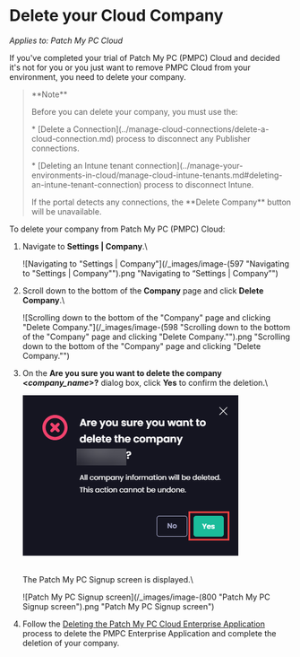 # Delete your Cloud Company

_Applies to: Patch My PC Cloud_

If you've completed your trial of Patch My PC (PMPC) Cloud and decided it's not for you or you just want to remove PMPC Cloud from your environment, you need to delete your company.

<blockquote class="wp-block-quote">
<p>**Note**</p>
<p>Before you can delete your company, you must use the:</p>
<p>* [Delete a Connection](../manage-cloud-connections/delete-a-cloud-connection.md) process to disconnect any Publisher connections.</p>
<p>* [Deleting an Intune tenant connection](../manage-your-environments-in-cloud/manage-cloud-intune-tenants.md#deleting-an-intune-tenant-connection) process to disconnect Intune.</p>
<p>If the portal detects any connections, the **Delete Company** button will be unavailable.</p>
</blockquote>

To delete your company from Patch My PC (PMPC) Cloud:

1.  Navigate to **Settings | Company**.\


    ![Navigating to "Settings | Company"](/_images/image-(597 "Navigating to \"Settings | Company\"").png "Navigating to “Settings | Company”")


2.  Scroll down to the bottom of the **Company** page and click **Delete Company**.\


    ![Scrolling down to the bottom of the "Company" page and clicking "Delete Company."](/_images/image-(598 "Scrolling down to the bottom of the \"Company\" page and clicking \"Delete Company.\"").png "Scrolling down to the bottom of the &#x22;Company&#x22; page and clicking &#x22;Delete Company.&#x22;")
3.  On the **Are you sure you want to delete the company <**_**company\_name**_**>?** dialog box, click **Yes** to confirm the deletion.\


    ![](/_images/image-(799).png "")

    \
    The Patch My PC Signup screen is displayed.\


    ![Patch My PC Signup screen](/_images/image-(800 "Patch My PC Signup screen").png "Patch My PC Signup screen")


4. Follow the [Deleting the Patch My PC Cloud Enterprise Application](../delete-the-patch-my-pc-cloud-enterprise-application.md) process to delete the PMPC Enterprise Application and complete the deletion of your company.